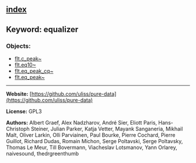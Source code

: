 [index](../index.html)
---

## Keyword: equalizer

### Objects:
* [flt.c_peak~](../flt.c_peak~.html)
* [flt.eq10~](../flt.eq10~.html)
* [flt.eq_peak_cq~](../flt.eq_peak_cq~.html)
* [flt.eq_peak~](../flt.eq_peak~.html)

---
**Website:** [https://github.com/uliss/pure-data](https://github.com/uliss/pure-data)

**License:** GPL3

**Authors:** Albert Graef, Alex Nadzharov, André Sier, Eliott Paris, Hans-Christoph Steiner, Julian Parker, Katja Vetter, Mayank Sanganeria, Mikhail Malt, Oliver Larkin, Olli Parviainen, Paul Bourke, Pierre Cochard, Pierre Guillot, Richard Dudas, Romain Michon, Serge Poltavski, Serge Poltavsky, Thomas Le Meur, Till Bovermann, Viacheslav Lotsmanov, Yann Orlarey, naivesound, thedrgreenthumb
